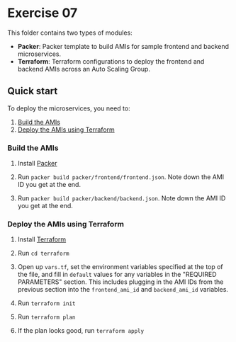 # Exercise 07

This folder contains two types of modules:

* **Packer**: Packer template to build AMIs for sample frontend and backend microservices.
* **Terraform**: Terraform configurations to deploy the frontend and backend AMIs across an Auto Scaling Group.




## Quick start


To deploy the microservices, you need to:

1. [Build the AMIs](#build-the-amis)
1. [Deploy the AMIs using Terraform](#deploy-the-amis-using-terraform)


### Build the AMIs

1. Install [Packer](https://www.packer.io/)

1. Run `packer build packer/frontend/frontend.json`. Note down the AMI ID you get at the end.

1. Run `packer build packer/backend/backend.json`. Note down the AMI ID you get at the end.


### Deploy the AMIs using Terraform

1. Install [Terraform](https://www.terraform.io/)

1. Run `cd terraform`

1. Open up `vars.tf`, set the environment variables specified at the top of the file, and fill in `default` values for 
   any variables in the "REQUIRED PARAMETERS" section. This includes plugging in the AMI IDs from the previous section
   into the `frontend_ami_id` and `backend_ami_id` variables.

1. Run `terraform init`

1. Run `terraform plan`

1. If the plan looks good, run `terraform apply`
